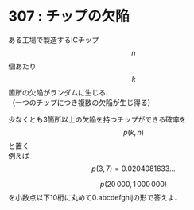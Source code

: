 # 307 : チップの欠陥

ある工場で製造するICチップ$$n$$個あたり$$k$$箇所の欠陥がランダムに生じる.\
（一つのチップにつき複数の欠陥が生じ得る）

少なくとも3箇所以上の欠陥を持つチップができる確率を$$p(k,n)$$と置く\
例えば$$p(3,7) = 0.0204081633\dots$$

$$p(20\,000, 1\,000\,000)$$を小数点以下10桁に丸めて0.abcdefghijの形で答えよ.
